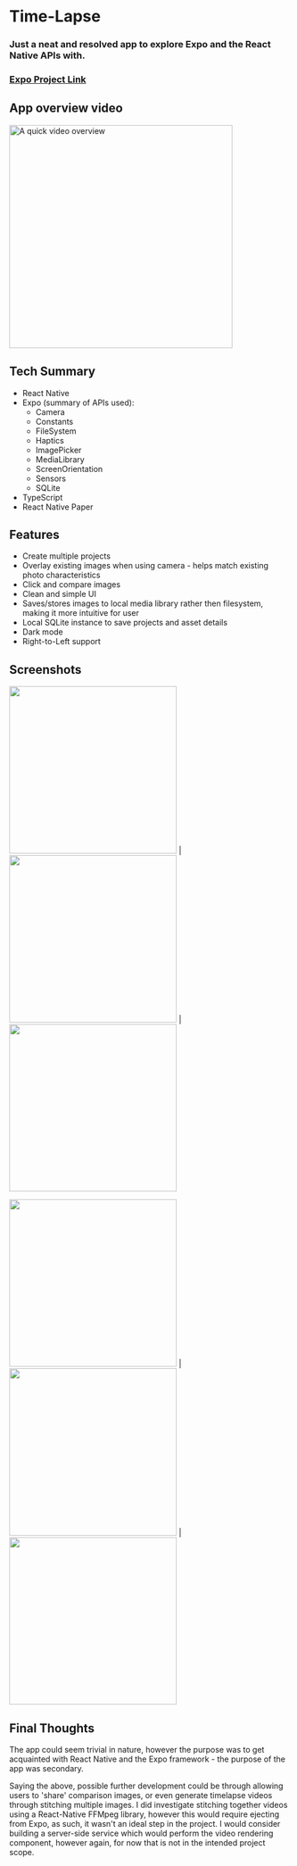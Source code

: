 # Time-Lapse

### Just a neat and resolved app to explore Expo and the React Native APIs with.

### [Expo Project Link](https://expo.io/@marklewis01/time-lapse)

## App overview video

<a href="http://www.youtube.com/watch?v=egwMR__ZgnE" target=”_blank”>
  <img src="https://marklewis01.github.io/timelapse/youtube-thumb.png" alt="A quick video overview" height="400">
</a>

## Tech Summary

- React Native
- Expo (summary of APIs used):
  - Camera
  - Constants
  - FileSystem
  - Haptics
  - ImagePicker
  - MediaLibrary
  - ScreenOrientation
  - Sensors
  - SQLite
- TypeScript
- React Native Paper

## Features

- Create multiple projects
- Overlay existing images when using camera - helps match existing photo characteristics
- Click and compare images
- Clean and simple UI
- Saves/stores images to local media library rather then filesystem, making it more intuitive for user
- Local SQLite instance to save projects and asset details
- Dark mode
- Right-to-Left support

## Screenshots

<img src="https://marklewis01.github.io/timelapse/timelapse-interface-1.png" width="300" /> | <img src="https://marklewis01.github.io/timelapse/timelapse-interface-2.png" width="300" /> | <img src="https://marklewis01.github.io/timelapse/timelapse-interface-3.png" width="300" />

<img src="https://marklewis01.github.io/timelapse/timelapse-compare.png" width="300" /> | <img src="https://marklewis01.github.io/timelapse/timelapse-darkmode.png" width="300" /> | <img src="https://marklewis01.github.io/timelapse/timelapse-rtl.png" width="300" />

## Final Thoughts

The app could seem trivial in nature, however the purpose was to get acquainted with React Native and the Expo framework - the purpose of the app was secondary.

Saying the above, possible further development could be through allowing users to 'share' comparison images, or even generate timelapse videos through stitching multiple images. I did investigate stitching together videos using a React-Native FFMpeg library, however this would require ejecting from Expo, as such, it wasn't an ideal step in the project. I would consider building a server-side service which would perform the video rendering component, however again, for now that is not in the intended project scope.
